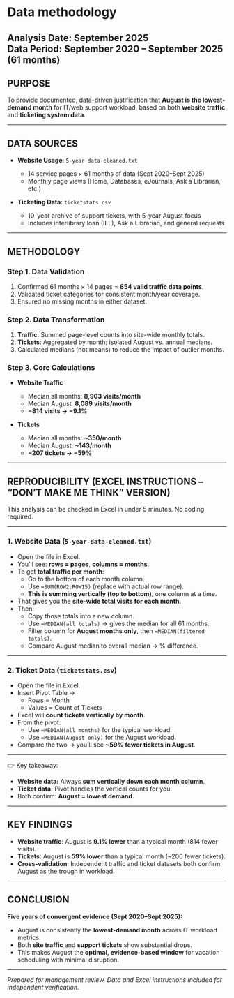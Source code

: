 # Data methodology

**Analysis Date:** September 2025  
**Data Period:** September 2020 – September 2025 (61 months)  
---

## PURPOSE
To provide documented, data-driven justification that **August is the lowest-demand month** for IT/web support workload, based on both **website traffic** and **ticketing system data**.

---

## DATA SOURCES
- **Website Usage**: `5-year-data-cleaned.txt`  
  - 14 service pages × 61 months of data (Sept 2020–Sept 2025)  
  - Monthly page views (Home, Databases, eJournals, Ask a Librarian, etc.)

- **Ticketing Data**: `ticketstats.csv`  
  - 10-year archive of support tickets, with 5-year August focus  
  - Includes interlibrary loan (ILL), Ask a Librarian, and general requests

---

## METHODOLOGY

### Step 1. Data Validation
1. Confirmed 61 months × 14 pages = **854 valid traffic data points**.  
2. Validated ticket categories for consistent month/year coverage.  
3. Ensured no missing months in either dataset.

### Step 2. Data Transformation
1. **Traffic**: Summed page-level counts into site-wide monthly totals.  
2. **Tickets**: Aggregated by month; isolated August vs. annual medians.  
3. Calculated medians (not means) to reduce the impact of outlier months.

### Step 3. Core Calculations
- **Website Traffic**  
  - Median all months: **8,903 visits/month**  
  - Median August: **8,089 visits/month**  
  - **−814 visits → −9.1%**

- **Tickets**  
  - Median all months: **~350/month**  
  - Median August: **~143/month**  
  - **−207 tickets → −59%**

---

## REPRODUCIBILITY (EXCEL INSTRUCTIONS – “DON’T MAKE ME THINK” VERSION)

This analysis can be checked in Excel in under 5 minutes. No coding required.

---

### 1. Website Data (`5-year-data-cleaned.txt`)
- Open the file in Excel.  
- You’ll see: **rows = pages**, **columns = months**.  
- To get **total traffic per month**:  
  - Go to the bottom of each month column.  
  - Use `=SUM(ROW2:ROW15)` (replace with actual row range).  
  - **This is summing vertically (top to bottom)**, one column at a time.  
- That gives you the **site-wide total visits for each month**.  
- Then:  
  - Copy those totals into a new column.  
  - Use `=MEDIAN(all totals)` → gives the median for all 61 months.  
  - Filter column for **August months only**, then `=MEDIAN(filtered totals)`.  
  - Compare August median to overall median → % difference.

---

### 2. Ticket Data (`ticketstats.csv`)
- Open the file in Excel.  
- Insert Pivot Table →  
  - Rows = Month  
  - Values = Count of Tickets  
- Excel will **count tickets vertically by month**.  
- From the pivot:  
  - Use `=MEDIAN(all months)` for the typical workload.  
  - Use `=MEDIAN(August only)` for the August workload.  
- Compare the two → you’ll see **~59% fewer tickets in August**.

---

👉 Key takeaway:  
- **Website data:** Always **sum vertically down each month column**.  
- **Ticket data:** Pivot handles the vertical counts for you.  
- Both confirm: **August = lowest demand.**

---

## KEY FINDINGS

- **Website traffic**: August is **9.1% lower** than a typical month (814 fewer visits).  
- **Tickets**: August is **59% lower** than a typical month (~200 fewer tickets).  
- **Cross-validation**: Independent traffic and ticket datasets both confirm August as the trough in workload.  

---

## CONCLUSION

**Five years of convergent evidence (Sept 2020–Sept 2025):**  
- August is consistently the **lowest-demand month** across IT workload metrics.  
- Both **site traffic** and **support tickets** show substantial drops.  
- This makes August the **optimal, evidence-based window** for vacation scheduling with minimal disruption.

---

*Prepared for management review. Data and Excel instructions included for independent verification.*

